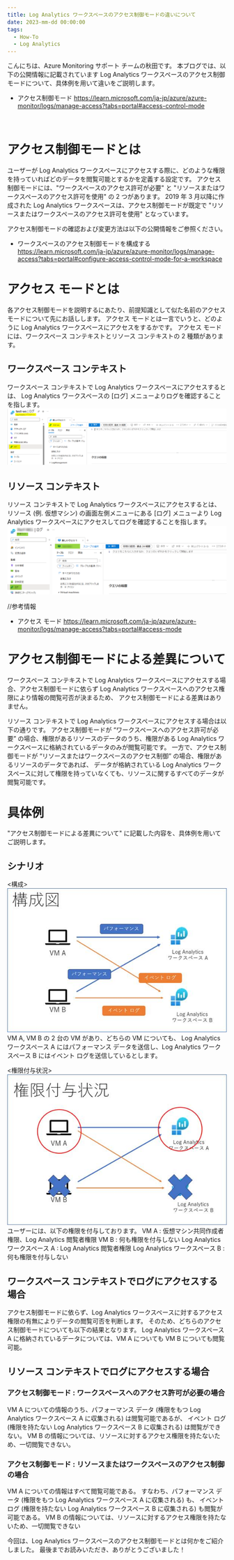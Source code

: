```yaml
---
title: Log Analytics ワークスペースのアクセス制御モードの違いについて
date: 2023-mm-dd 00:00:00
tags:
  - How-To
  - Log Analytics
---
```


こんにちは、Azure Monitoring サポート チームの秋田です。
本ブログでは、以下の公開情報に記載されています Log Analytics ワークスペースのアクセス制御モードについて、具体例を用いて違いをご説明します。

- アクセス制御モード
https://learn.microsoft.com/ja-jp/azure/azure-monitor/logs/manage-access?tabs=portal#access-control-mode

<br>

<!-- more -->

# アクセス制御モードとは
ユーザーが Log Analytics ワークスペースにアクセスする際に、どのような権限を持っていればどのデータを閲覧可能とするかを定義する設定です。
アクセス制御モードには、"ワークスペースのアクセス許可が必要" と "リソースまたはワークスペースのアクセス許可を使用" の 2 つがあります。
2019 年 3 月以降に作成された Log Analytics ワークスペースは、アクセス制御モードが既定で "リソースまたはワークスペースのアクセス許可を使用" となっています。

アクセス制御モードの確認および変更方法は以下の公開情報をご参照ください。
- ワークスペースのアクセス制御モードを構成する
https://learn.microsoft.com/ja-jp/azure/azure-monitor/logs/manage-access?tabs=portal#configure-access-control-mode-for-a-workspace

# アクセス モードとは
各アクセス制御モードを説明するにあたり、前提知識として似た名前のアクセス モードについて先にお話しします。
アクセス モードとは一言でいうと、どのように Log Analytics ワークスペースにアクセスをするかです。
アクセス モードには、ワークスペース コンテキストとリソース コンテキストの 2 種類があります。

## ワークスペース コンテキスト
ワークスペース コンテキストで Log Analytics ワークスペースにアクセスするとは、
Log Analytics ワークスペースの [ログ] メニューよりログを確認することを指します。
![](./AccessControlMode/image01.png)

## リソース コンテキスト
リソース コンテキストで Log Analytics ワークスペースにアクセスするとは、
リソース (例. 仮想マシン) の画面左側メニューにある [ログ] メニューより Log Analytics ワークスペースにアクセスしてログを確認することを指します。
![](./AccessControlMode/image02.png)

//参考情報
- アクセス モード
https://learn.microsoft.com/ja-jp/azure/azure-monitor/logs/manage-access?tabs=portal#access-mode

# アクセス制御モードによる差異について
ワークスペース コンテキストで Log Analytics ワークスペースにアクセスする場合、アクセス制御モードに依らず Log Analytics ワークスペースへのアクセス権限により情報の閲覧可否が決まるため、
アクセス制御モードによる差異はありません。
 
リソース コンテキストで Log Analytics ワークスペースにアクセスする場合は以下の通りです。
アクセス制御モードが “ワークスペースへのアクセス許可が必要” の場合、権限があるリソースのデータのうち、権限がある Log Analytics ワークスペースに格納されているデータのみが閲覧可能です。
一方で、アクセス制御モードが “リソースまたはワークスペースのアクセス制御” の場合、権限があるリソースのデータであれば、
データが格納されている Log Analytics ワークスペースに対して権限を持っていなくても、リソースに関するすべてのデータが閲覧可能です。

# 具体例
"アクセス制御モードによる差異について" に記載した内容を、具体例を用いてご説明します。

## シナリオ
<構成>
![](./AccessControlMode/image03.jpg)
VM A, VM B の 2 台の VM があり、どちらの VM についても、
Log Analytics ワークスペース A にはパフォーマンス データを送信し、Log Analytics ワークスペース B にはイベント ログを送信しているとします。

<権限付与状況>
![](./AccessControlMode/image04.jpg)
ユーザーには、以下の権限を付与しております。
VM A : 仮想マシン共同作成者権限、Log Analytics 閲覧者権限
VM B : 何も権限を付与しない
Log Analytics ワークスペース A : Log Analytics 閲覧者権限
Log Analytics ワークスペース B : 何も権限を付与しない

## ワークスペース コンテキストでログにアクセスする場合
アクセス制御モードに依らず、Log Analytics ワークスペースに対するアクセス権限の有無によりデータの閲覧可否を判断します。
そのため、どちらのアクセス制御モードについても以下の結果となります。
Log Analytics ワークスペース A に格納されているデータについては、VM A についても VM B についても閲覧可能。

## リソース コンテキストでログにアクセスする場合
### アクセス制御モード : ワークスペースへのアクセス許可が必要の場合
VM A についての情報のうち、パフォーマンス データ (権限をもつ Log Analytics ワークスペース A に収集される) は閲覧可能であるが、
イベント ログ (権限を持たない Log Analytics ワークスペース B に収集される) は閲覧ができない。
VM B の情報については、リソースに対するアクセス権限を持たないため、一切閲覧できない。
 
### アクセス制御モード : リソースまたはワークスペースのアクセス制御の場合
VM A についての情報はすべて閲覧可能である。
すなわち、パフォーマンス データ (権限をもつ Log Analytics ワークスペース A に収集される) も、
イベント ログ (権限を持たない Log Analytics ワークスペース B に収集される) も閲覧が可能である。
VM B の情報については、リソースに対するアクセス権限を持たないため、一切閲覧できない


今回は、Log Analytics ワークスペースのアクセス制御モードとは何かをご紹介しました。
最後までお読みいただき、ありがとうございました！